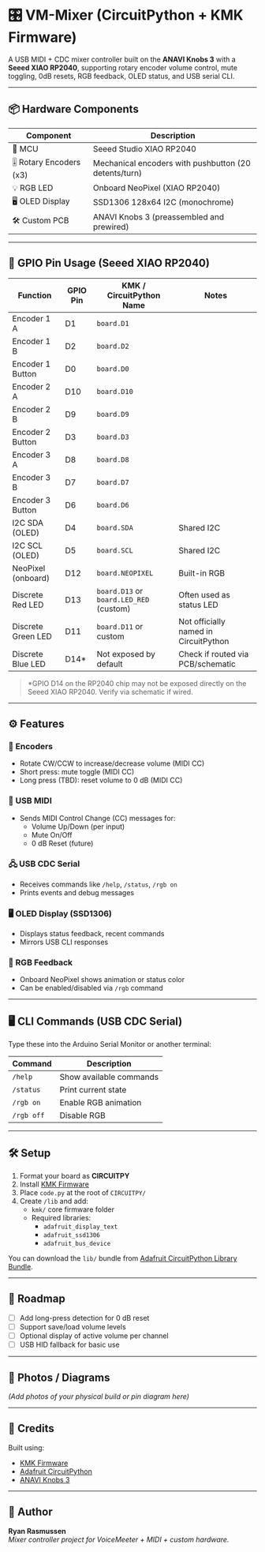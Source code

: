 # 🎛️ VM-Mixer (CircuitPython + KMK Firmware)

A USB MIDI + CDC mixer controller built on the **ANAVI Knobs 3** with a **Seeed XIAO RP2040**, supporting rotary encoder volume control, mute toggling, 0dB resets, RGB feedback, OLED status, and USB serial CLI.

---

## 📦 Hardware Components

| Component                     | Description                                              |
|-------------------------------|----------------------------------------------------------|
| 🧠 MCU                        | Seeed Studio XIAO RP2040                                 |
| 🎚️ Rotary Encoders (x3)      | Mechanical encoders with pushbutton (20 detents/turn)   |
| 💡 RGB LED                   | Onboard NeoPixel (XIAO RP2040)                          |
| 🖥️ OLED Display              | SSD1306 128x64 I2C (monochrome)                         |
| 🛠️ Custom PCB                | ANAVI Knobs 3 (preassembled and prewired)               |

---

## 🔌 GPIO Pin Usage (Seeed XIAO RP2040)

| Function           | GPIO Pin | KMK / CircuitPython Name                | Notes                                 |
| ------------------ | -------- | --------------------------------------- | ------------------------------------- |
| Encoder 1 A        | D1       | `board.D1`                              |                                       |
| Encoder 1 B        | D2       | `board.D2`                              |                                       |
| Encoder 1 Button   | D0       | `board.D0`                              |                                       |
| Encoder 2 A        | D10      | `board.D10`                             |                                       |
| Encoder 2 B        | D9       | `board.D9`                              |                                       |
| Encoder 2 Button   | D3       | `board.D3`                              |                                       |
| Encoder 3 A        | D8       | `board.D8`                              |                                       |
| Encoder 3 B        | D7       | `board.D7`                              |                                       |
| Encoder 3 Button   | D6       | `board.D6`                              |                                       |
| I2C SDA (OLED)     | D4       | `board.SDA`                             | Shared I2C                            |
| I2C SCL (OLED)     | D5       | `board.SCL`                             | Shared I2C                            |
| NeoPixel (onboard) | D12      | `board.NEOPIXEL`                        | Built-in RGB                          |
| Discrete Red LED   | D13      | `board.D13` or `board.LED_RED` (custom) | Often used as status LED              |
| Discrete Green LED | D11      | `board.D11` or custom                   | Not officially named in CircuitPython |
| Discrete Blue LED  | D14\*    | Not exposed by default                  | Check if routed via PCB/schematic     |

> \*GPIO D14 on the RP2040 chip may not be exposed directly on the Seeed XIAO RP2040. Verify via schematic if wired.

---

## ⚙️ Features

### 🔁 Encoders
- Rotate CW/CCW to increase/decrease volume (MIDI CC)
- Short press: mute toggle (MIDI CC)
- Long press (TBD): reset volume to 0 dB (MIDI CC)

### 🎵 USB MIDI
- Sends MIDI Control Change (CC) messages for:
  - Volume Up/Down (per input)
  - Mute On/Off
  - 0 dB Reset (future)

### 🖧 USB CDC Serial
- Receives commands like `/help`, `/status`, `/rgb on`
- Prints events and debug messages

### 🖥️ OLED Display (SSD1306)
- Displays status feedback, recent commands
- Mirrors USB CLI responses

### 🌈 RGB Feedback
- Onboard NeoPixel shows animation or status color
- Can be enabled/disabled via `/rgb` command

---

## 🖥️ CLI Commands (USB CDC Serial)

Type these into the Arduino Serial Monitor or another terminal:

| Command     | Description                 |
|-------------|-----------------------------|
| `/help`     | Show available commands     |
| `/status`   | Print current state         |
| `/rgb on`   | Enable RGB animation        |
| `/rgb off`  | Disable RGB                 |

---

## 🛠️ Setup

1. Format your board as **CIRCUITPY**
2. Install [KMK Firmware](https://github.com/KMKfw/kmk_firmware)
3. Place `code.py` at the root of `CIRCUITPY/`
4. Create `/lib` and add:
   - `kmk/` core firmware folder
   - Required libraries:
     - `adafruit_display_text`
     - `adafruit_ssd1306`
     - `adafruit_bus_device`

You can download the `lib/` bundle from [Adafruit CircuitPython Library Bundle](https://circuitpython.org/libraries).

---

## 🚧 Roadmap

- [ ] Add long-press detection for 0 dB reset
- [ ] Support save/load volume levels
- [ ] Optional display of active volume per channel
- [ ] USB HID fallback for basic use

---

## 📸 Photos / Diagrams

*(Add photos of your physical build or pin diagram here)*

---

## 💬 Credits

Built using:
- [KMK Firmware](https://github.com/KMKfw/kmk_firmware)
- [Adafruit CircuitPython](https://circuitpython.org/)
- [ANAVI Knobs 3](https://www.crowdsupply.com/anavi-technology/knobs-3)

---

## 🧠 Author

**Ryan Rasmussen**  
_Mixer controller project for VoiceMeeter + MIDI + custom hardware._

